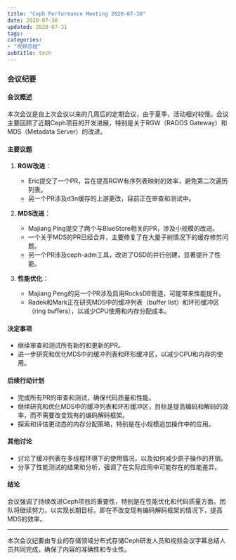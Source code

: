 ```yaml
---
title: "Ceph Performance Meeting 2020-07-30"
date: 2020-07-30
updated: 2020-07-31
tags:
categories:
- "视频总结"
subtitle: tech
---
```



### 会议纪要

#### 会议概述
本次会议是自上次会议以来的几周后的定期会议，由于夏季，活动相对较慢。会议主要回顾了近期Ceph项目的开发进展，特别是关于RGW（RADOS Gateway）和MDS（Metadata Server）的改进。

#### 主要议题
1. **RGW改进**：
   - Eric提交了一个PR，旨在提高RGW有序列表映射的效率，避免第二次遍历列表。
   - 另一个PR涉及d3n缓存的上游更改，目前正在审查和测试中。

2. **MDS改进**：
   - Majiang Ping提交了两个与BlueStore相关的PR，涉及小规模的改进。
   - 一个关于MDS的PR已经合并，主要修复了在大量子树情况下的缓存修剪问题。
   - 另一个PR涉及ceph-adm工具，改进了OSD的并行创建，显著提升了性能。

3. **性能优化**：
   - Majiang Peng的另一个PR涉及启用RocksDB管道，可能带来性能提升。
   - Radek和Mark正在研究MDS中的缓冲列表（buffer list）和环形缓冲区（ring buffers），以减少CPU使用和内存分配成本。

#### 决定事项
- 继续审查和测试所有新的和更新的PR。
- 进一步研究和优化MDS中的缓冲列表和环形缓冲区，以减少CPU和内存的使用。

#### 后续行动计划
- 完成所有PR的审查和测试，确保代码质量和性能。
- 继续研究和优化MDS中的缓冲列表和环形缓冲区，目标是提高编码和解码的效率，而不需要改变现有的编码解码框架。
- 探索和评估更动态的内存分配策略，特别是在小规模追加操作中的应用。

#### 其他讨论
- 讨论了缓冲列表在多线程环境下的使用情况，以及如何减少原子操作的开销。
- 分享了性能测试的结果和分析，强调了在实际应用中可能存在的性能差异。

#### 结论
会议强调了持续改进Ceph项目的重要性，特别是在性能优化和代码质量方面。团队将继续努力，以实现长期目标，即在不改变现有编码解码框架的情况下，提高MDS的效率。

---

本次会议纪要由专业的存储领域分布式存储Ceph研发人员和视频会议字幕总结人员共同完成，确保了内容的准确性和专业性。